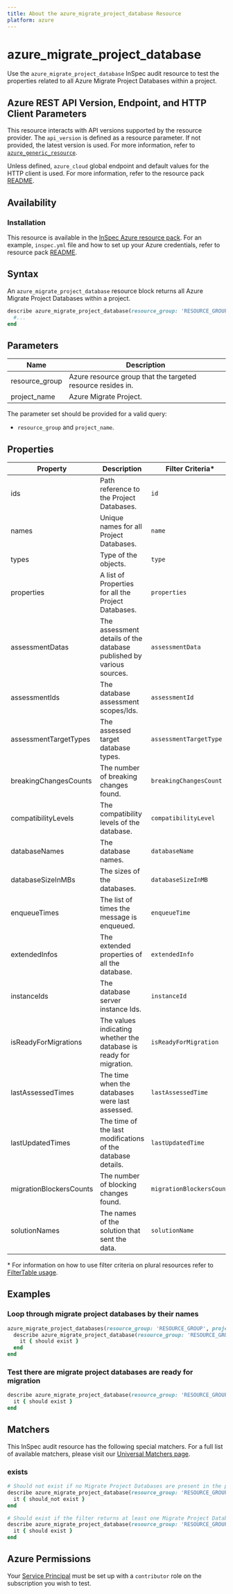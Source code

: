```yaml
---
title: About the azure_migrate_project_database Resource
platform: azure
---
```


# azure_migrate_project_database

Use the `azure_migrate_project_database` InSpec audit resource to test the properties related to all Azure Migrate Project Databases within a project.

## Azure REST API Version, Endpoint, and HTTP Client Parameters

This resource interacts with API versions supported by the resource provider. The `api_version` is defined as a resource parameter.
If not provided, the latest version is used. For more information, refer to [`azure_generic_resource`](azure_generic_resource.md).

Unless defined, `azure_cloud` global endpoint and default values for the HTTP client is used. For more information, refer to the resource pack [README](../../README.md).

## Availability

### Installation

This resource is available in the [InSpec Azure resource pack](https://github.com/inspec/inspec-azure). For an example, `inspec.yml` file and how to set up your Azure credentials, refer to resource pack [README](../../README.md#Service-Principal).

## Syntax

An `azure_migrate_project_database` resource block returns all Azure Migrate Project Databases within a project.

```ruby
describe azure_migrate_project_database(resource_group: 'RESOURCE_GROUP', project_name: 'PROJECT_NAME') do
  #...
end
```

## Parameters

| Name           | Description                                                                      |
|----------------|----------------------------------------------------------------------------------|
| resource_group | Azure resource group that the targeted resource resides in.                      |
| project_name   | Azure Migrate Project.                                                           |

The parameter set should be provided for a valid query:

- `resource_group` and `project_name`.

## Properties

|Property                        | Description                                                            | Filter Criteria<superscript>*</superscript> |
|--------------------------------|------------------------------------------------------------------------|------------------|
| ids                            | Path reference to the Project Databases.                               | `id`             |
| names                          | Unique names for all Project Databases.                                | `name`           |
| types                          | Type of the objects.                                                   | `type`           |
| properties                     | A list of Properties for all the Project Databases.                    | `properties`     |
| assessmentDatas                | The assessment details of the database published by various sources.   | `assessmentData` |
| assessmentIds                  | The database assessment scopes/Ids.                                    | `assessmentId`   |
| assessmentTargetTypes          | The assessed target database types.                                    | `assessmentTargetType` |
| breakingChangesCounts          | The number of breaking changes found.                                  | `breakingChangesCount` |
| compatibilityLevels            | The compatibility levels of the database.                              | `compatibilityLevel`   |
| databaseNames                  | The database names.                                                    | `databaseName`   |
| databaseSizeInMBs              | The sizes of the databases.                                            | `databaseSizeInMB`|
| enqueueTimes                   | The list of times the message is enqueued.                             | `enqueueTime`    |
| extendedInfos                  | The extended properties of all the database.                           | `extendedInfo`   |
| instanceIds                    | The database server instance Ids.                                      | `instanceId`     |
| isReadyForMigrations           | The values indicating whether the database is ready for migration.     | `isReadyForMigration` |
| lastAssessedTimes              | The time when the databases were last assessed.                        | `lastAssessedTime`|
| lastUpdatedTimes               | The time of the last modifications of the database details.            | `lastUpdatedTime`|
| migrationBlockersCounts        | The number of blocking changes found.                                  | `migrationBlockersCount` |
| solutionNames                  | The names of the solution that sent the data.                          | `solutionName`   |

<superscript>*</superscript> For information on how to use filter criteria on plural resources refer to [FilterTable usage](https://github.com/inspec/inspec/blob/master/dev-docs/filtertable-usage.md).

## Examples

### Loop through migrate project databases by their names

```ruby
azure_migrate_project_databases(resource_group: 'RESOURCE_GROUP', project_name: 'PROJECT_NAME').names.each do |name|
  describe azure_migrate_project_database(resource_group: 'RESOURCE_GROUP', project_name: 'PROJECT_NAME', name: 'NAME') do
    it { should exist }
  end
end
```

### Test there are migrate project databases are ready for migration

```ruby
describe azure_migrate_project_database(resource_group: 'RESOURCE_GROUP', project_name: 'PROJECT_NAME').where{ isReadyForMigration.include?(true) } do
  it { should exist }
end
```

## Matchers

This InSpec audit resource has the following special matchers. For a full list of available matchers, please visit our [Universal Matchers page](https://www.inspec.io/docs/reference/matchers/).

### exists

```ruby
# Should not exist if no Migrate Project Databases are present in the project and in the resource group
describe azure_migrate_project_database(resource_group: 'RESOURCE_GROUP', project_name: 'PROJECT_NAME') do
  it { should_not exist }
end

# Should exist if the filter returns at least one Migrate Project Databases in the project and in the resource group
describe azure_migrate_project_database(resource_group: 'RESOURCE_GROUP', project_name: 'PROJECT_NAME') do
  it { should exist }
end
```

## Azure Permissions

Your [Service Principal](https://docs.microsoft.com/en-us/azure/azure-resource-manager/resource-group-create-service-principal-portal) must be set up with a `contributor` role on the subscription you wish to test.
